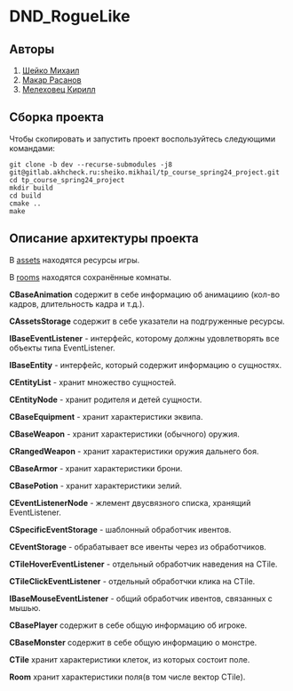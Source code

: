 # DND_RogueLike

## Авторы
1. [Шейко Михаил](https://gitlab.akhcheck.ru/sheiko.mikhail)
2. [Макар Расанов](https://gitlab.akhcheck.ru/makar.rasanov)
3. [Мелеховец Кирилл](https://gitlab.akhcheck.ru/kirill.melekhovets)

## Сборка проекта
Чтобы скопировать и запустить проект воспользуйтесь следующими командами:
```shell
git clone -b dev --recurse-submodules -j8 git@gitlab.akhcheck.ru:sheiko.mikhail/tp_course_spring24_project.git
cd tp_course_spring24_project
mkdir build
cd build
cmake ..
make
```

## Описание архитектуры проекта
В [assets](https://gitlab.akhcheck.ru/sheiko.mikhail/tp_course_spring24_project/-/tree/dev/assets?ref_type=heads) находятся ресурсы игры.

В [rooms](https://gitlab.akhcheck.ru/sheiko.mikhail/tp_course_spring24_project/-/tree/dev/rooms?ref_type=heads) находятся сохранённые комнаты.

**CBaseAnimation** содержит в себе информацию об анимациию (кол-во кадров, длительность кадра и т.д.).

**CAssetsStorage** содержит в себе указатели на подгруженные ресурсы.

**IBaseEventListener** - интерфейс, которому должны удовлетворять все объекты типа EventListener.

**IBaseEntity** - интерфейс, который содержит информацию о сущностях.

**CEntityList** - хранит множество сущностей.

**CEntityNode** - хранит родителя и детей сущности.

**CBaseEquipment** - хранит характеристики эквипа.

**CBaseWeapon** - хранит характеристики (обычного) оружия.

**CRangedWeapon** - хранит характеристики оружия дальнего боя.

**CBaseArmor** - хранит характеристики брони.

**CBasePotion** - хранит характеристики зелий.

**CEventListenerNode** - жлемент двусвязного списка, хранящий EventListener.

**CSpecificEventStorage** - шаблонный обработчик ивентов.

**CEventStorage** - обрабатывает все ивенты через из обработчиков.

**CTileHoverEventListener** - отдельный обработчик наведения на CTile.

**CTileClickEventListener** - отдельный обработчки клика на CTile.

**IBaseMouseEventListener** - общий обработчик ивентов, связанных с мышью.

**CBasePlayer** содержит в себе общую информацию об игроке.

**CBaseMonster** содержит в себе общую информацию о монстре.

**CTile** хранит характеристики клеток, из которых состоит поле.

**Room** хранит характеристики поля(в том числе вектор CTile).